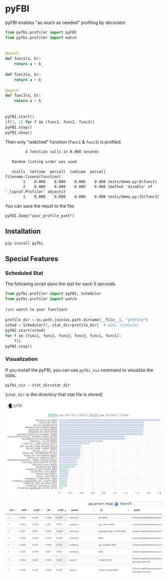 # pyFBI

pyFBI enables "as much as needed" profiling by decorator.

```py
from pyfbi.profiler import pyFBI
from pyfbi.profiler import watch


@watch
def func1(a, b):
    return a + b

def func2(a, b):
    return a + b

@watch
def func3(a, b):
    return a + b


pyFBI.start()
[f(1, 2) for f in (func1, func2, func3)]
pyFBI.stop()
pyFBI.show()
```

Then only "watched" function (`func1` & `func3`) is profiled.

```
         4 function calls in 0.000 seconds

   Random listing order was used

   ncalls  tottime  percall  cumtime  percall filename:lineno(function)
        1    0.000    0.000    0.000    0.000 tests/demo.py:8(func1)
        2    0.000    0.000    0.000    0.000 {method 'disable' of '_lsprof.Profiler' objects}
        1    0.000    0.000    0.000    0.000 tests/demo.py:15(func3)
```

You can save the result to the file.

```
pyFBI.dump("your_profile_path")
```

## Installation

```
pip install pyfbi
```

## Special Features

### Scheduled Stat

The following script store the stat for each 5 seconds.

```py
from pyfbi.profiler import pyFBI, Scheduler
from pyfbi.profiler import watch

(set watch to your function)

profile_dir = os.path.join(os.path.dirname(__file__), "profile")
sched = Scheduler(5, stat_dir=profile_dir)  # make scheduler
pyFBI.start(sched)
for f in [func1, func2, func2, func3, func1, func1]:
    f()
pyFBI.stop()
```

### Visualization

If you install the pyFBI, you can use `pyfbi_viz` command to visualize the stats.

```
pyfbi_viz --stat_dir=stat_dir
```

(`stat_dir` is the directory that stat file is stored)

![pyfbi_viz_1.png](./docs/pyfbi_viz_1.png)

![pyfbi_viz_2.png](./docs/pyfbi_viz_2.png)
